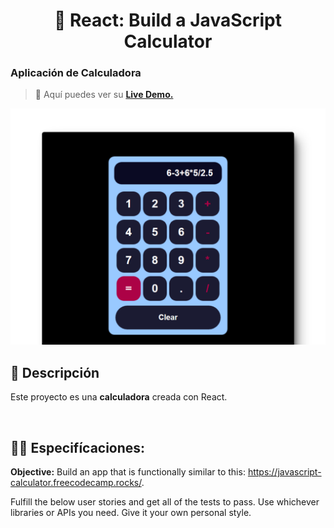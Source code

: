 <div align='center'>

# 🔢 React: Build a JavaScript Calculator

</div>

### Aplicación de Calculadora

> 🧩 Aquí puedes ver su [**Live Demo.**](https://react-calculator-abrahamgalue.netlify.app/)

![vista-previa](./public/preview/01-page-preview.png)

## 🚀 Descripción

Este proyecto es una **calculadora** creada con React.

<br>

## 🧞‍♂️ Especifícaciones:

**Objective:** Build an app that is functionally similar to this: https://javascript-calculator.freecodecamp.rocks/.

Fulfill the below user stories and get all of the tests to pass. Use whichever libraries or APIs you need. Give it your own personal style.
